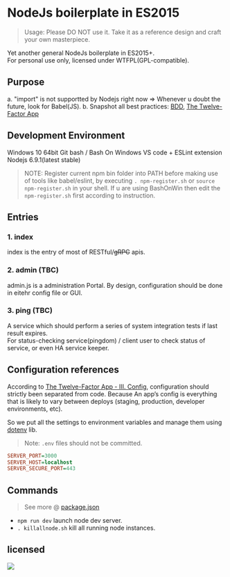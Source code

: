 # NodeJs boilerplate in ES2015

> Usage: Please DO NOT use it. Take it as a reference design and craft your own masterpiece.

Yet another general NodeJs boilerplate in ES2015+.  
For personal use only, licensed under WTFPL(GPL-compatible). 

## Purpose

a. "import" is not supportted by Nodejs right now => Whenever u doubt the future, look for Babel(JS).
b. Snapshot all best practices: [BDD](https://en.wikipedia.org/wiki/Behavior-driven_development),  [The Twelve-Factor App](https://12factor.net/)

## Development Environment

Windows 10 64bit 
Git bash / Bash On Windows
VS code + ESLint extension
Nodejs 6.9.1(latest stable)

> NOTE: Register current npm bin folder into PATH before making use of tools like babel/eslint, 
by executing `. npm-register.sh` or `source npm-register.sh` in your shell.
If u are using BashOnWin then edit the `npm-register.sh` first according to instruction.

## Entries

### 1. index
index is the entry of most of RESTful/~~gRPC~~ apis. 

### 2. admin (TBC)
admin.js is a administration Portal. By design, configuration should be done in eitehr config file or GUI.

### 3. ping (TBC)
A service which should perform a series of system integration tests if last result expires.  
For status-checking service(pingdom) / client user to check status of service, or even HA service keeper.

## Configuration references

According to [The Twelve-Factor App - III. Config](https://12factor.net/config), configuration should strictly been separated from code. Because An app’s config is everything that is likely to vary between deploys (staging, production, developer environments, etc).

So we put all the settings to environment variables and manage them using [dotenv](https://www.npmjs.com/package/dotenv) lib.

> Note: `.env` files should not be committed.

```ini
SERVER_PORT=3000
SERVER_HOST=localhost
SERVER_SECURE_PORT=443
```

## Commands

> See more @ [package.json](./package.json)

* `npm run dev` launch node dev server.
* `. killallnode.sh` kill all running node instances.

## licensed
![](https://upload.wikimedia.org/wikipedia/commons/thumb/0/05/WTFPL_logo.svg/140px-WTFPL_logo.svg.png)
